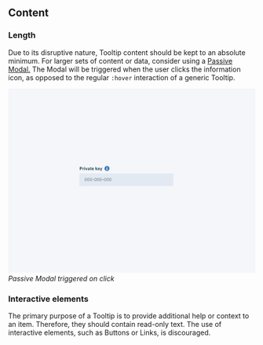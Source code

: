 ## Content

### Length

Due to its disruptive nature, Tooltip content should be kept to an absolute minimum. For larger sets of content or data, consider using a [Passive Modal.](/components/modal) The Modal will be triggered when the user clicks the information icon, as opposed to the regular `:hover` interaction of a generic Tooltip. 

![Tool tip on click](images/tooltip-usage-1.gif)
_Passive Modal triggered on click_

### Interactive elements

The primary purpose of a Tooltip is to provide additional help or context to an item. Therefore, they should contain read-only text. The use of interactive elements, such as Buttons or Links, is discouraged.
